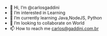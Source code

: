 - 👋 Hi, I’m @carlosgaddini
- 👀 I’m interested in Learning
- 🌱 I’m currently learning Java,NodeJS, Python
- 💞️ I’m looking to collaborate on World
- 📫 How to reach me carlos@gaddini.com.br

<!---
carlosgaddini/carlosgaddini is a ✨ special ✨ repository because its `README.md` (this file) appears on your GitHub profile.
You can click the Preview link to take a look at your changes.
--->
